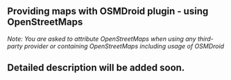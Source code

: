 ## Providing maps with OSMDroid plugin - using OpenStreetMaps
*Note: You are asked to attribute OpenStreetMaps when using any third-party provider or containing OpenStreetMaps including usage of OSMDroid*
## Detailed description will be added soon.
